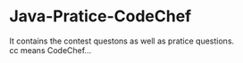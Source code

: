 # Java-Pratice-CodeChef
It contains the contest questons as well as pratice questions.  
cc means CodeChef...


